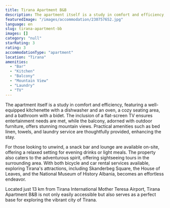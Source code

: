```yaml
---
title: Tirana Apartment B&B
description: The apartment itself is a study in comfort and efficiency, featuring a well-equipped kitchenette with a dishwasher and an oven, a cozy seating area, and a bathr
featuredImage: "/images/accommodation/230757652.jpg"
language: en
slug: tirana-apartment-bb
images: []
category: "null"
starRating: 3
rating: 3
accommodationType: "apartment"
location: "Tirana"
amenities:
  - "Bar"
  - "Kitchen"
  - "Balcony"
  - "Mountain View"
  - "Laundry"
  - "TV"
---
```


The apartment itself is a study in comfort and efficiency, featuring a well-equipped kitchenette with a dishwasher and an oven, a cozy seating area, and a bathroom with a bidet. The inclusion of a flat-screen TV ensures entertainment needs are met, while the balcony, adorned with outdoor furniture, offers stunning mountain views. Practical amenities such as bed linen, towels, and laundry service are thoughtfully provided, enhancing the stay.

For those looking to unwind, a snack bar and lounge are available on-site, offering a relaxed setting for evening drinks or light meals. The property also caters to the adventurous spirit, offering sightseeing tours in the surrounding area. With both bicycle and car rental services available, exploring Tirana's attractions, including Skanderbeg Square, the House of Leaves, and the National Museum of History Albania, becomes an effortless endeavor.

Located just 13 km from Tirana International Mother Teresa Airport, Tirana Apartment B&B is not only easily accessible but also serves as a perfect base for exploring the vibrant city of Tirana.

